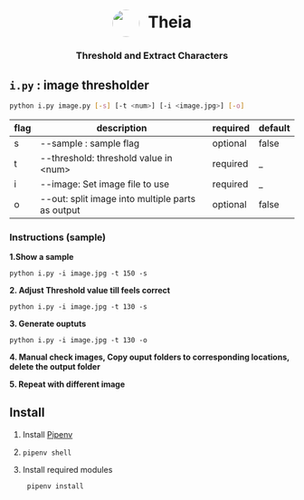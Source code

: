 <div align="center">

<h1><img src="https://www.greekmythology.com/images/mythology/thea_26.jpg" width=48 style="border-radius: 50%;vertical-align:middle; margin-right: 8px;"> Theia</h1>

<div>
	<h3>
	Threshold and Extract Characters</h3>
</div>
</div>


## `i.py` : image thresholder

```bash
python i.py image.py [-s] [-t <num>] [-i <image.jpg>] [-o]
```

| flag | description | required | default |
|------|--------------|---------|---------|
| s | --sample : sample flag  | optional | false |
| t | --threshold: threshold value in &lt;num&gt; | required | _ |
| i | --image: Set image file to use | required  | _ |
| o | --out: split image into multiple parts as output | optional  | false |


### Instructions (sample)


**1.Show a sample**

    python i.py -i image.jpg -t 150 -s

**2. Adjust Threshold value till feels correct**

    python i.py -i image.jpg -t 130 -s

**3. Generate ouptuts**

    python i.py -i image.jpg -t 130 -o

**4. Manual check images, Copy ouput folders to corresponding locations, delete the output folder**

**5. Repeat with different image**



## Install

1. Install [Pipenv](https://github.com/pypa/pipenv)
2.     pipenv shell
3. Install required modules

        pipenv install 

